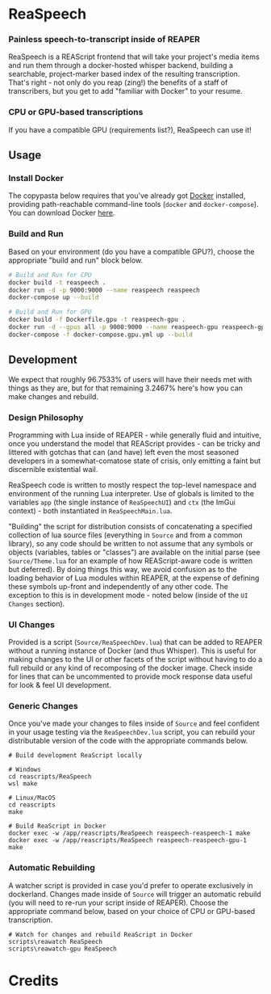 # ReaSpeech

### Painless speech-to-transcript inside of REAPER
ReaSpeech is a REAScript frontend that will take your project's media items and run them through a docker-hosted whisper backend, building a searchable, project-marker based index of the resulting transcription. That's right - not only do you reap (zing!) the benefits of a staff of transcribers, but you get to add "familiar with Docker" to your resume.


### CPU or GPU-based transcriptions
If you have a compatible GPU (requirements list?), ReaSpeech can use it!

## Usage

### Install Docker

The copypasta below requires that you've already got [Docker](https://www.docker.com/) installed, providing path-reachable command-line tools (`docker` and `docker-compose`). You can download Docker [here](https://www.docker.com/products/docker-desktop/).

### Build and Run

Based on your environment (do you have a compatible GPU?), choose the appropriate "build and run" block below.


```sh
# Build and Run for CPU
docker build -t reaspeech .
docker run -d -p 9000:9000 --name reaspeech reaspeech
docker-compose up --build

# Build and Run for GPU
docker build -f Dockerfile.gpu -t reaspeech-gpu .
docker run -d --gpus all -p 9000:9000 --name reaspeech-gpu reaspeech-gpu
docker-compose -f docker-compose.gpu.yml up --build
```

## Development

We expect that roughly 96.7533% of users will have their needs met with things as they are, but for that remaining 3.2467% here's how you can make changes and rebuild.

### Design Philosophy

Programming with Lua inside of REAPER - while generally fluid and intuitive, once you understand the model that REAScript provides - can be tricky and littered with gotchas that can (and have) left even the most seasoned developers in a somewhat-comatose state of crisis, only emitting a faint but discernible existential wail.

ReaSpeech code is written to mostly respect the top-level namespace and environment of the running Lua interpreter. Use of globals is limited to the variables `app` (the single instance of `ReaSpeechUI`) and `ctx` (the ImGui context) - both instantiated in `ReaSpeechMain.lua`.

"Building" the script for distribution consists of concatenating a specified collection of lua source files (everything in `Source` and from a common library), so any code should be written to not assume that any symbols or objects (variables, tables or "classes") are available on the initial parse (see `Source/Theme.lua` for an example of how REAScript-aware code is written but deferred). By doing things this way, we avoid confusion as to the loading behavior of Lua modules within REAPER, at the expense of defining these symbols up-front and independently of any other code. The exception to this is in development mode - noted below (inside of the `UI Changes` section).

### UI Changes

Provided is a script (`Source/ReaSpeechDev.lua`) that can be added to REAPER without a running instance of Docker (and thus Whisper). This is useful for making changes to the UI or other facets of the script without having to do a full rebuild or any kind of recomposing of the docker image. Check inside for lines that can be uncommented to provide mock response data useful for look & feel UI development.

### Generic Changes

Once you've made your changes to files inside of `Source` and feel confident in your usage testing via the `ReaSpeechDev.lua` script, you can rebuild your distributable version of the code with the appropriate commands below.

```
# Build development ReaScript locally

# Windows
cd reascripts/ReaSpeech
wsl make

# Linux/MacOS
cd reascripts
make

# Build ReaScript in Docker
docker exec -w /app/reascripts/ReaSpeech reaspeech-reaspeech-1 make
docker exec -w /app/reascripts/ReaSpeech reaspeech-reaspeech-gpu-1 make
```

### Automatic Rebuilding

A watcher script is provided in case you'd prefer to operate exclusively in dockerland. Changes made inside of `Source` will trigger an automatic rebuild (you will need to re-run your script inside of REAPER). Choose the appropriate command below, based on your choice of CPU or GPU-based transcription.

```
# Watch for changes and rebuild ReaScript in Docker
scripts\reawatch ReaSpeech
scripts\reawatch-gpu ReaSpeech
```

# Credits
